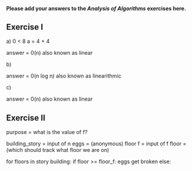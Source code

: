 #### Please add your answers to the ***Analysis of  Algorithms*** exercises here.

## Exercise I

a) 0 < 8
a = 4 + 4

answer = 0(n) also known as linear

b)

answer = 0(n log n) also known as linearithmic

c) 

answer = 0(n) also known as linear

## Exercise II

purpose = what is the value of f?

building_story = input of n
eggs = (anonymous)
floor f = input of f
floor = (which should track what floor we are on)

for floors in story building:
    if floor >= floor_f:
        eggs get broken
    else:


